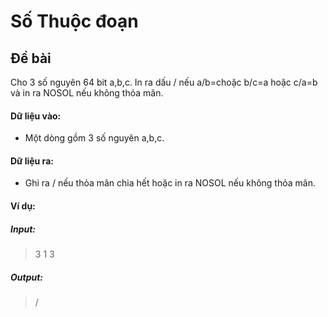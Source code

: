 # Số Thuộc đoạn
## Đề bài
Cho 3 số nguyên 64 bit a,b,c. In ra dấu / nếu a/b=choặc b/c=a hoặc c/a=b và in ra NOSOL nếu không thỏa mãn.
#### Dữ liệu vào:
- Một dòng gồm 3 số nguyên a,b,c.
#### Dữ liệu ra:
- Ghi ra / nếu thỏa mãn chia hết hoặc in ra NOSOL nếu không thỏa mãn.
#### Ví dụ:
##### Input:
>3 1 3
##### Output:
>/